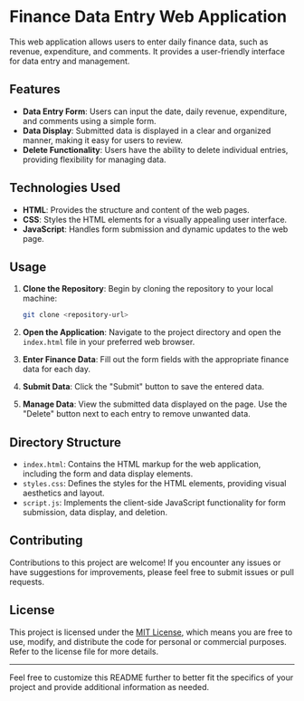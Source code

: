 # Finance Data Entry Web Application

This web application allows users to enter daily finance data, such as revenue, expenditure, and comments. It provides a user-friendly interface for data entry and management.

## Features

- **Data Entry Form**: Users can input the date, daily revenue, expenditure, and comments using a simple form.
- **Data Display**: Submitted data is displayed in a clear and organized manner, making it easy for users to review.
- **Delete Functionality**: Users have the ability to delete individual entries, providing flexibility for managing data.

## Technologies Used

- **HTML**: Provides the structure and content of the web pages.
- **CSS**: Styles the HTML elements for a visually appealing user interface.
- **JavaScript**: Handles form submission and dynamic updates to the web page.

## Usage

1. **Clone the Repository**: Begin by cloning the repository to your local machine:

    ```bash
    git clone <repository-url>
    ```

2. **Open the Application**: Navigate to the project directory and open the `index.html` file in your preferred web browser.

3. **Enter Finance Data**: Fill out the form fields with the appropriate finance data for each day.

4. **Submit Data**: Click the "Submit" button to save the entered data.

5. **Manage Data**: View the submitted data displayed on the page. Use the "Delete" button next to each entry to remove unwanted data.

## Directory Structure

- `index.html`: Contains the HTML markup for the web application, including the form and data display elements.
- `styles.css`: Defines the styles for the HTML elements, providing visual aesthetics and layout.
- `script.js`: Implements the client-side JavaScript functionality for form submission, data display, and deletion.

## Contributing

Contributions to this project are welcome! If you encounter any issues or have suggestions for improvements, please feel free to submit issues or pull requests.

## License

This project is licensed under the [MIT License](LICENSE), which means you are free to use, modify, and distribute the code for personal or commercial purposes. Refer to the license file for more details.

---

Feel free to customize this README further to better fit the specifics of your project and provide additional information as needed.

